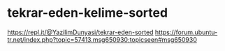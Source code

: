 # tekrar-eden-kelime-sorted
https://repl.it/@YazilimDunyasi/tekrar-eden-sorted
https://forum.ubuntu-tr.net/index.php?topic=57413.msg650930;topicseen#msg650930
